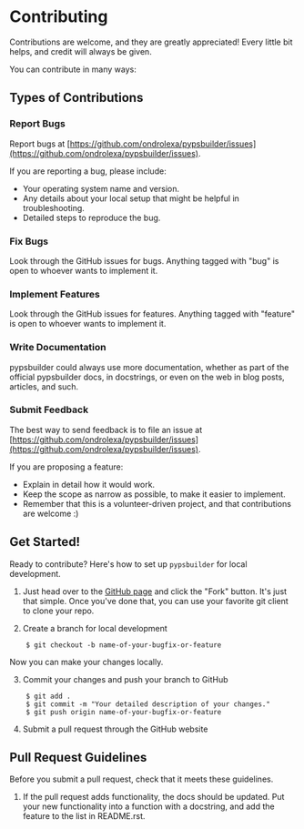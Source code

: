 # Contributing

Contributions are welcome, and they are greatly appreciated! Every
little bit helps, and credit will always be given.

You can contribute in many ways:

## Types of Contributions

### Report Bugs

Report bugs at [https://github.com/ondrolexa/pypsbuilder/issues](https://github.com/ondrolexa/pypsbuilder/issues).

If you are reporting a bug, please include:

* Your operating system name and version.
* Any details about your local setup that might be helpful in troubleshooting.
* Detailed steps to reproduce the bug.

### Fix Bugs

Look through the GitHub issues for bugs. Anything tagged with "bug"
is open to whoever wants to implement it.

### Implement Features

Look through the GitHub issues for features. Anything tagged with "feature"
is open to whoever wants to implement it.

### Write Documentation

pypsbuilder could always use more documentation, whether as part of the
official pypsbuilder docs, in docstrings, or even on the web in blog posts,
articles, and such.

### Submit Feedback

The best way to send feedback is to file an issue at [https://github.com/ondrolexa/pypsbuilder/issues](https://github.com/ondrolexa/pypsbuilder/issues).

If you are proposing a feature:

* Explain in detail how it would work.
* Keep the scope as narrow as possible, to make it easier to implement.
* Remember that this is a volunteer-driven project, and that contributions
  are welcome :)

## Get Started!

Ready to contribute? Here's how to set up `pypsbuilder` for local development.

1. Just head over to the [GitHub page](https://github.com/ondrolexa/pypsbuilder) and click the "Fork" button. It's just that simple. Once you've done that, you can use your favorite git client to clone your repo.

2. Create a branch for local development
```
    $ git checkout -b name-of-your-bugfix-or-feature
```
   Now you can make your changes locally.

3. Commit your changes and push your branch to GitHub
```
    $ git add .
    $ git commit -m "Your detailed description of your changes."
    $ git push origin name-of-your-bugfix-or-feature
```
4. Submit a pull request through the GitHub website

## Pull Request Guidelines

Before you submit a pull request, check that it meets these guidelines.

1. If the pull request adds functionality, the docs should be updated. Put
   your new functionality into a function with a docstring, and add the
   feature to the list in README.rst.

